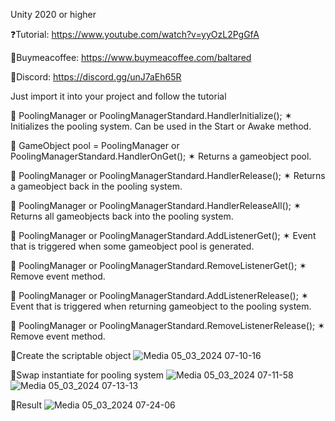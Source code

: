 Unity 2020 or higher

❓Tutorial: https://www.youtube.com/watch?v=yyOzL2PgGfA

🔴Buymeacoffee: https://www.buymeacoffee.com/baltared

🔴Discord: https://discord.gg/unJ7aEh65R

Just import it into your project and follow the tutorial

🔹 PoolingManager or PoolingManagerStandard.HandlerInitialize(); ✶ Initializes the pooling system. Can be used in the Start or Awake method.

🔹 GameObject pool = PoolingManager or PoolingManagerStandard.HandlerOnGet(); ✶ Returns a gameobject pool.

🔹 PoolingManager or PoolingManagerStandard.HandlerRelease(); ✶ Returns a gameobject back in the pooling system.

🔹 PoolingManager or PoolingManagerStandard.HandlerReleaseAll(); ✶ Returns all gameobjects back into the pooling system.

🔹 PoolingManager or PoolingManagerStandard.AddListenerGet(); ✶ Event that is triggered when some gameobject pool is generated.

🔹 PoolingManager or PoolingManagerStandard.RemoveListenerGet(); ✶ Remove event method.

🔹 PoolingManager or PoolingManagerStandard.AddListenerRelease(); ✶ Event that is triggered when returning gameobject to the pooling system.

🔹 PoolingManager or PoolingManagerStandard.RemoveListenerRelease(); ✶ Remove event method.

🔷Create the scriptable object
![Media 05_03_2024 07-10-16](https://github.com/SamuelSatiroDev/Scriptableobject-Pooling-System/assets/107225086/2811eb44-d2de-4f5e-83f7-a157eb0eced2)

🔷Swap instantiate for pooling system
![Media 05_03_2024 07-11-58](https://github.com/SamuelSatiroDev/Scriptableobject-Pooling-System/assets/107225086/9024d181-1e5d-4cae-9985-a45fa9940bbd)
![Media 05_03_2024 07-13-13](https://github.com/SamuelSatiroDev/Scriptableobject-Pooling-System/assets/107225086/0c9ef8d4-d6dc-4d2e-83ad-8504e832d644)

🔷Result
![Media 05_03_2024 07-24-06](https://github.com/SamuelSatiroDev/Scriptableobject-Pooling-System/assets/107225086/f25bd137-de88-4ffc-9934-eee18773a51c)
